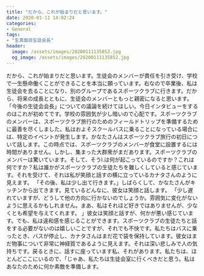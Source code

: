 ```yaml
---
title: "だから、これが始まりだと思います。"
date: 2020-01-11 14:02:24
categories:
- General
tags:
- "生真面目生徒会長"
header:
  image: /assets/images/20200111135852.jpg
  og_image: /assets/images/20200111135852.jpg
---
```


だから、これが始まりだと思います。生徒会のメンバーが責任を引き受け、学校で一生懸命働くことができることを本当に願っています。右なので卒業後、私は生徒会を去ることになり、別のグループであるスポーツクラブに行きます。だから、将来の成長とともに、生徒会のメンバーともっと親密になると思います。 「今後の生徒会会長」についての議論を続けてほしい。今日インタビューをするのはこれが初めてです。学校の雰囲気が少し暗いので心配です。スポーツクラブのメンバーは、スポーツクラブ旅行のためのフィールドトリップを準備するために最善を尽くしました。私はおよそスクールバスに乗ることになっている場合には、特定のイベントが発生します。かなたさんはスポーツクラブ旅行の初日について話します。この時点では、スポーツクラブのメンバーが食堂に設置するには時間がありません。しかし、集まった大群衆がまだあります。スポーツクラブのメンバーは驚いています。そして、そうI.は何が起こっているのですか？これは何ですか？私は誰かがスポーツクラブの生徒たちを難しくしていると感じています。それを受けて、それは私が笑顔と話すの横に立っているカナタさんのように見えます。 「その後、私は少し出て行きます。」しばらくして、かなたさんがキッチンから出てきます。見ているどんなに、彼女は笑顔と話します。 「少し遅れていますが、どうして他の方向に行かないのでしょうか。雰囲気に変化がないように思えるかもしれません。まあ、私はそれほど好きではありませんが、少なくとも希望を与えてくれます。 」彼女は笑顔と話すが、何かが悪い感じています。でも、私は違和感を感じることができます。スポーツクラブの生徒たちと話をする必要がないのは嬉しいことですが、それでも不快です。私たちはバスに乗ったとき、バスが停止し、カナタさんはまだ花で袋を保持しています。彼女はまだ物事について非常に神経質であるように見えます。それは深い悲しみで人の気持ちです。戻るときに、話すに座っています私、それがあります。私たちは、ほとんどここにいるので、「じゃあ、私たちは生徒会室に行くべきだと思う。私はあなたのために何か素敵を準備します。
